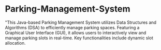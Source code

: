# Parking-Management-System
"This Java-based Parking Management System utilizes Data Structures and Algorithms (DSA) to efficiently manage parking spaces. Featuring a Graphical User Interface (GUI), it allows users to interactively view and manage parking slots in real-time. Key functionalities include dynamic slot allocation.

